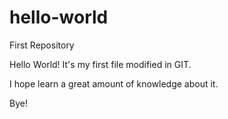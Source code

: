 # hello-world
First Repository

Hello World!
It's my first file modified in GIT.

I hope learn a great amount of knowledge about it.

Bye!
